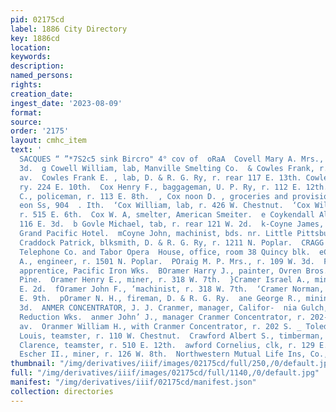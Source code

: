 ```yaml
---
pid: 02175cd
label: 1886 City Directory
key: 1886cd
location: 
keywords: 
description: 
named_persons: 
rights: 
creation_date: 
ingest_date: '2023-08-09'
format: 
source: 
order: '2175'
layout: cmhc_item
text: '                                                                               SEALSKIN
  SACQUES “ ”*7S2c5 sink Bircro" 4° cov of  oRaA  Covell Mary A. Mrs., r. 220 EK.
  3d.  g Cowell William, lab, Manville Smelting Co.  & Cowles Frank, r. 2054 Harrison
  av.  Cowles Frank E. , lab, D. & R. G. Ry, r. rear 117 E. 13th. Cowles William S.,
  ry. 224 E. 10th.  Cox Henry F., baggageman, U. P. Ry, r. 112 E. 12th.  ‘Cox James
  C., policeman, r. 113 E. 8th.  , Cox noon D. , groceries and provisions, wines and
  eon Ss, 904  . Ith.  ‘Cox William, lab, r. 426 W. Chestnut.  ‘Cox William H., miner,
  r. 515 E. 6th.  Cox W. A, smelter, American Smeiter.  e Coykendall Alice Mrs., restaurant,
  116 E. 3d.  b Govle Michael, tab, r. rear 121 W. 2d.  k-Coyne James, miner, bds.
  Grand Pacific Hotel.  mCoyne John, machinist, bds. nr. Little Pittsburg mine.  F
  Craddock Patrick, blksmith, D. & R. G. Ry, r. 1211 N. Poplar.  CRAGG JAMES H., manager
  Telephone Co. and Tabor Opera  House, office, room 38 Quincy blk.  eCragin Edward
  A., engineer, r. 1501 N. Poplar.  POraig M. P. Mrs., r. 109 W. 3d.  FCramer George,
  apprentice, Pacific Iron Wks.  BOramer Harry J., painter, Ovren Bros., r. 214 N.
  Pine.  Oramer Henry E., miner, r. 318 W. 7th.  }Cramer Israel A., mining, r. 123
  E. 2d.  fOramer John F., ‘machinist, r. 318 W. 7th.  ‘Cramer Norman, lab, r. 140
  E. 9th.  pOramer N. H., fireman, D. & R. G. Ry.  ane George R., mining, r. 124 W.
  3d.  ANMER CONCENTRATOR, J. J. Cranmer, manager, Califor-  nia Gulch, south of Harrison
  Reduction Wks.  anmer John’ J., manager Cranmer Concentrator, r. 202-S.  Toledo
  av.  Oranmer William H., with Cranmer Concentrator, r. 202 S. _ Toledo av.  [Craven
  Louis, teamster, r. 110 W. Chestnut.  Crawford Albert S., timberman, r. 511 N. Pine.  Crawford
  Clarence, teamster, r. 510 E. 12th.  awford Cornelius, clk, r. 129 E. 8th.  awford
  Escher II., miner, r. 126 W. 8th.  Northwestern Mutual Life Ins, Co., Buck & Steel          '
thumbnail: "/img/derivatives/iiif/images/02175cd/full/250,/0/default.jpg"
full: "/img/derivatives/iiif/images/02175cd/full/1140,/0/default.jpg"
manifest: "/img/derivatives/iiif/02175cd/manifest.json"
collection: directories
---
```

